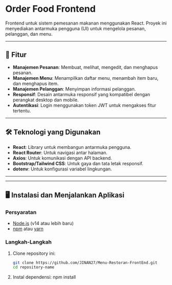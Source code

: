# Order Food Frontend

Frontend untuk sistem pemesanan makanan menggunakan React. Proyek ini menyediakan antarmuka pengguna (UI) untuk mengelola pesanan, pelanggan, dan menu.

---

## 🚀 Fitur
- **Manajemen Pesanan**: Membuat, melihat, mengedit, dan menghapus pesanan.
- **Manajemen Menu**: Menampilkan daftar menu, menambah item baru, dan menghapus item.
- **Manajemen Pelanggan**: Menyimpan informasi pelanggan.
- **Responsif**: Desain antarmuka responsif yang kompatibel dengan perangkat desktop dan mobile.
- **Autentikasi**: Login menggunakan token JWT untuk mengakses fitur tertentu.

---

## 🛠️ Teknologi yang Digunakan
- **React**: Library untuk membangun antarmuka pengguna.
- **React Router**: Untuk navigasi antar halaman.
- **Axios**: Untuk komunikasi dengan API backend.
- **Bootstrap/Tailwind CSS**: Untuk gaya dan tata letak responsif.
- **dotenv**: Untuk konfigurasi variabel lingkungan.

---


---

## 🖥️ Instalasi dan Menjalankan Aplikasi

### **Persyaratan**
- [Node.js](https://nodejs.org/) (v14 atau lebih baru)
- [npm](https://www.npmjs.com/) atau [yarn](https://yarnpkg.com/)

### **Langkah-Langkah**

1. Clone repository ini:
   ```bash
   git clone https://github.com/JINAN27/Menu-Restoran-FrontEnd.git
   cd repository-name

2. Instal dependensi:
    npm install
